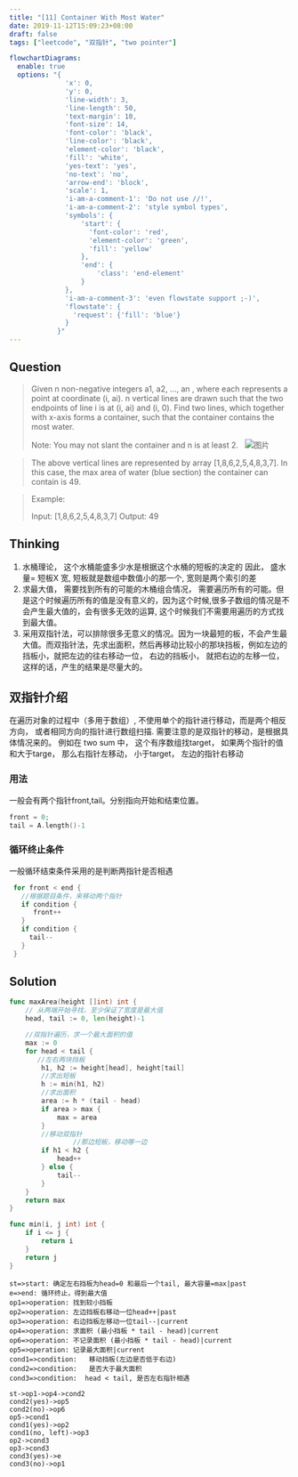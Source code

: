 ```yaml
---
title: "[11] Container With Most Water"
date: 2019-11-12T15:09:23+08:00
draft: false
tags: ["leetcode", "双指针", "two pointer"]

flowchartDiagrams:
  enable: true
  options: "{
              'x': 0,
              'y': 0,
              'line-width': 3,
              'line-length': 50,
              'text-margin': 10,
              'font-size': 14,
              'font-color': 'black',
              'line-color': 'black',
              'element-color': 'black',
              'fill': 'white',
              'yes-text': 'yes',
              'no-text': 'no',
              'arrow-end': 'block',
              'scale': 1,
              'i-am-a-comment-1': 'Do not use //!',
              'i-am-a-comment-2': 'style symbol types',
              'symbols': {
                  'start': {
                    'font-color': 'red',
                    'element-color': 'green',
                    'fill': 'yellow'
                  },
                  'end': {
                      'class': 'end-element'
                  }
              },
              'i-am-a-comment-3': 'even flowstate support ;-)',
              'flowstate': {
                'request': {'fill': 'blue'}
              }
            }"
---
```


## Question

>Given n non-negative integers a1, a2, ..., an , where each represents a point at coordinate (i, ai). n vertical lines are drawn such that the two endpoints of line i is at (i, ai) and (i, 0). Find two lines, which together with x-axis forms a container, such that the container contains the most water.
>
>Note: You may not slant the container and n is at least 2.
 
![图片](https://aliyun-lc-upload.oss-cn-hangzhou.aliyuncs.com/aliyun-lc-upload/uploads/2018/07/25/question_11.jpg)

>The above vertical lines are represented by array [1,8,6,2,5,4,8,3,7]. In this case, the max area of water (blue section) the container can contain is 49.

>Example:
>
>Input: [1,8,6,2,5,4,8,3,7]
>Output: 49


## Thinking

1. 水桶理论， 这个水桶能盛多少水是根据这个水桶的短板的决定的 因此， 盛水量=
   短板X 宽,  短板就是数组中数值小的那一个, 宽则是两个索引的差 
2. 求最大值， 需要找到所有的可能的木桶组合情况，
   需要遍历所有的可能。但是这个时候遍历所有的值是没有意义的，因为这个时候,很多子数组的情况是不会产生最大值的，会有很多无效的运算, 这个时候我们不需要用遍历的方式找到最大值。
3. 采用双指针法，可以排除很多无意义的情况。因为一块最短的板，不会产生最大值。而双指针法，先求出面积，然后再移动比较小的那块挡板，例如左边的挡板小，就把左边的往右移动一位，
右边的挡板小， 就把右边的左移一位， 这样的话，产生的结果是尽量大的。


## 双指针介绍
  在遍历对象的过程中（多用于数组）, 不使用单个的指针进行移动，而是两个相反方向，
  或者相同方向的指针进行数组扫描. 需要注意的是双指针的移动，是根据具体情况来的。
  例如在 two sum 中， 这个有序数组找target， 如果两个指针的值和大于targe，
  那么右指针左移动， 小于target， 左边的指针右移动
  
### 用法
  一般会有两个指针front,tail。分别指向开始和结束位置。
  ```go
  front = 0;
  tail = A.length()-1
  ```

### 循环终止条件
  一般循环结束条件采用的是判断两指针是否相遇

 ```go
  for front < end {
    //根据题目条件，来移动两个指针
    if condition {
       front++
    }
    if condition {
      tail--
    }
  }
  ```



##  Solution

```go
func maxArea(height []int) int {
	// 从两端开始寻找，至少保证了宽度是最大值
	head, tail := 0, len(height)-1

	//双指针遍历，求一个最大面积的值
	max := 0
	for head < tail {
       //左右两块挡板
		h1, h2 := height[head], height[tail]
        //求出短板
		h := min(h1, h2)
        //求出面积
		area := h * (tail - head)
		if area > max {
			max = area
		}
		//移动双指针
                //那边短板，移动哪一边
		if h1 < h2 {
			head++
		} else {
			tail--
		}
	}
	return max
}

func min(i, j int) int {
	if i <= j {
		return i
	}
	return j
}
```

```flowchart
st=>start: 确定左右挡板为head=0 和最后一个tail, 最大容量=max|past
e=>end: 循环终止，得到最大值
op1=>operation: 找到较小挡板
op2=>operation: 左边挡板右移动一位head++|past
op3=>operation: 右边挡板左移动一位tail--|current
op4=>operation: 求面积 (最小挡板 * tail - head)|current
op6=>operation: 不记录面积 (最小挡板 * tail - head)|current
op5=>operation: 记录最大面积|current
cond1=>condition:   移动挡板(左边是否低于右边)
cond2=>condition:   是否大于最大面积
cond3=>condition:  head < tail, 是否左右指针相遇

st->op1->op4->cond2
cond2(yes)->op5
cond2(no)->op6
op5->cond1
cond1(yes)->op2
cond1(no, left)->op3
op2->cond3
op3->cond3
cond3(yes)->e
cond3(no)->op1
```

